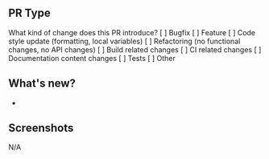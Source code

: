 ## PR Type

What kind of change does this PR introduce?
[ ] Bugfix
[ ] Feature
[ ] Code style update (formatting, local variables)
[ ] Refactoring (no functional changes, no API changes)
[ ] Build related changes
[ ] CI related changes
[ ] Documentation content changes
[ ] Tests
[ ] Other

## What's new?

-

## Screenshots

N/A
